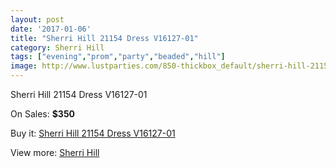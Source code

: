 ```yaml
---
layout: post
date: '2017-01-06'
title: "Sherri Hill 21154 Dress V16127-01"
category: Sherri Hill
tags: ["evening","prom","party","beaded","hill"]
image: http://www.lustparties.com/850-thickbox_default/sherri-hill-21154-dress-v16127-01.jpg
---
```

Sherri Hill 21154 Dress V16127-01

On Sales: **$350**
<a href="https://www.lustparties.com/en/sherri-hill/288-sherri-hill-21154-dress-v16127-01.html"><amp-img layout="responsive" width="600" height="600" src="//www.lustparties.com/850-thickbox_default/sherri-hill-21154-dress-v16127-01.jpg" alt="Sherri Hill 21154 Dress V16127-01 0" /></a>
<a href="https://www.lustparties.com/en/sherri-hill/288-sherri-hill-21154-dress-v16127-01.html"><amp-img layout="responsive" width="600" height="600" src="//www.lustparties.com/851-thickbox_default/sherri-hill-21154-dress-v16127-01.jpg" alt="Sherri Hill 21154 Dress V16127-01 1" /></a>
<a href="https://www.lustparties.com/en/sherri-hill/288-sherri-hill-21154-dress-v16127-01.html"><amp-img layout="responsive" width="600" height="600" src="//www.lustparties.com/852-thickbox_default/sherri-hill-21154-dress-v16127-01.jpg" alt="Sherri Hill 21154 Dress V16127-01 2" /></a>
<a href="https://www.lustparties.com/en/sherri-hill/288-sherri-hill-21154-dress-v16127-01.html"><amp-img layout="responsive" width="600" height="600" src="//www.lustparties.com/853-thickbox_default/sherri-hill-21154-dress-v16127-01.jpg" alt="Sherri Hill 21154 Dress V16127-01 3" /></a>

Buy it: [Sherri Hill 21154 Dress V16127-01](https://www.lustparties.com/en/sherri-hill/288-sherri-hill-21154-dress-v16127-01.html "Sherri Hill 21154 Dress V16127-01")

View more: [Sherri Hill](https://www.lustparties.com/en/2-sherri-hill "Sherri Hill")